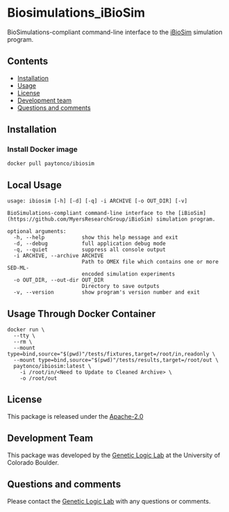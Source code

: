# Biosimulations_iBioSim
BioSimulations-compliant command-line interface to the [iBioSim](https://github.com/MyersResearchGroup/iBioSim) simulation program.

## Contents
* [Installation](#installation)
* [Usage](#local-usage)
* [License](#license)
* [Development team](#development-team)
* [Questions and comments](#questions-and-comments)

## Installation
### Install Docker image
```
docker pull paytonco/ibiosim
```

## Local Usage
```
usage: ibiosim [-h] [-d] [-q] -i ARCHIVE [-o OUT_DIR] [-v]

BioSimulations-compliant command-line interface to the [iBioSim](https://github.com/MyersResearchGroup/iBioSim) simulation program.

optional arguments:
  -h, --help            show this help message and exit
  -d, --debug           full application debug mode
  -q, --quiet           suppress all console output
  -i ARCHIVE, --archive ARCHIVE
                        Path to OMEX file which contains one or more SED-ML-
                        encoded simulation experiments
  -o OUT_DIR, --out-dir OUT_DIR
                        Directory to save outputs
  -v, --version         show program's version number and exit
```

## Usage Through Docker Container
```
docker run \
  --tty \
  --rm \
  --mount type=bind,source="$(pwd)"/tests/fixtures,target=/root/in,readonly \
  --mount type=bind,source="$(pwd)"/tests/results,target=/root/out \
  paytonco/ibiosim:latest \
    -i /root/in/<Need to Update to Cleaned Archive> \
    -o /root/out
```

## License
This package is released under the [Apache-2.0](License)

## Development Team
This package was developed by the [Genetic Logic Lab](https://myersresearchgroup.github.io/) at the University of Colorado Boulder.

## Questions and comments
Please contact the [Genetic Logic Lab](mailto:chris.myers@colorado.edu) with any questions or comments.